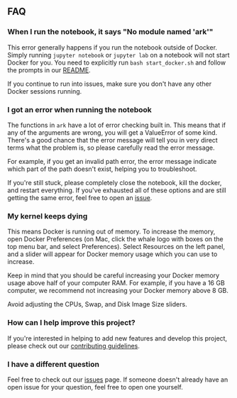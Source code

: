 ## FAQ

### When I run the notebook, it says "No module named 'ark'"

This error generally happens if you run the notebook outside of Docker. Simply running `jupyter notebook` or `jupyter lab` on a notebook will not start Docker for you. You need to explicitly run `bash start_docker.sh` and follow the prompts in our [README](https://github.com/angelolab/ark-analysis/blob/master/README.md). 

If you continue to run into issues, make sure you don't have any other Docker sessions running. 

### I got an error when running the notebook

The functions in `ark` have a lot of error checking built in. This means that if any of the arguments are wrong, you will get a ValueError of some kind. There's a good chance that the error message will tell you in very direct terms what the problem is, so please carefully read the error message. 

For example, if you get an invalid path error, the error message indicate which part of the path doesn't exist, helping you to troubleshoot. 

If you're still stuck, please completely close the notebook, kill the docker, and restart everything. If you've exhausted all of these options and are still getting the same error, feel free to open an [issue](https://github.com/angelolab/ark-analysis/issues/new/choose). 

### My kernel keeps dying

This means Docker is running out of memory. To increase the memory, open Docker Preferences (on Mac, click the whale logo with boxes on the top menu bar, and select Preferences). Select Resources on the left panel, and a slider will appear for Docker memory usage which you can use to increase. 

Keep in mind that you should be careful increasing your Docker memory usage above half of your computer RAM. For example, if you have a 16 GB computer, we recommend not increasing your Docker memory above 8 GB. 

Avoid adjusting the CPUs, Swap, and Disk Image Size sliders. 

### How can I help improve this project?

If you're interested in helping to add new features and develop this project, please check out our [contributing guidelines](https://ark-analysis.readthedocs.io/en/latest/_rtd/contributing.html). 

### I have a different question

Feel free to check out our [issues](https://github.com/angelolab/ark-analysis/issues) page. If someone doesn't already have an open issue for your question, feel free to open one yourself.
